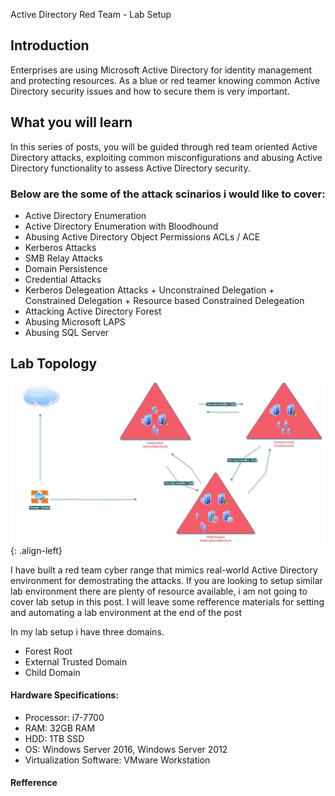 Active Directory Red Team - Lab Setup

## Introduction

Enterprises are using Microsoft Active Directory for identity management and protecting resources. As a blue or red teamer knowing common Active Directory security issues and how to secure them is very important.

## What you will learn

In this series of posts, you will be guided through red team oriented Active Directory attacks, exploiting common misconfigurations and abusing Active Directory functionality to assess Active Directory security.

### Below are the some of the attack scinarios i would like to cover:

+ Active Directory Enumeration
+ Active Directory Enumeration with Bloodhound
+ Abusing Active Directory Object Permissions ACLs / ACE
+ Kerberos Attacks
+ SMB Relay Attacks
+ Domain Persistence
+ Credential Attacks
+ Kerberos Delegeation Attacks
      + Unconstrained Delegation
      + Constrained Delegation
      + Resource based Constrained Delegeation
+ Attacking Active Directory Forest
+ Abusing Microsoft LAPS
+ Abusing SQL Server

## Lab Topology


![source-01](/img/redteam.png){: .align-left}

I have built a red team cyber range that mimics real-world Active Directory environment  for demostrating the attacks. If you are looking to setup similar lab environment there are plenty of resource available, i am not going to cover lab setup in this post. I will leave some refference materials for setting and automating a lab environment at the end of the post

In my lab setup i have three domains.

+ Forest Root 
+ External Trusted Domain
+ Child Domain
 

#### Hardware Specifications:
+ Processor: i7-7700
+ RAM: 32GB RAM
+ HDD: 1TB  SSD
+ OS: Windows Server 2016, Windows Server 2012
+ Virtualization Software: VMware Workstation


#### Refference

